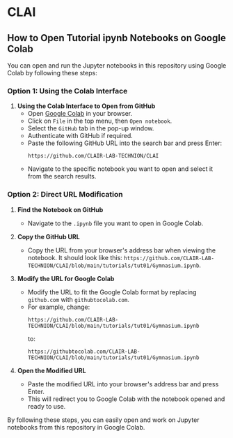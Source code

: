 # CLAI


## How to Open Tutorial ipynb Notebooks on Google Colab

You can open and run the Jupyter notebooks in this repository using Google Colab by following these steps:

### Option 1: Using the Colab Interface

1. **Using the Colab Interface to Open from GitHub**
   - Open [Google Colab](https://colab.research.google.com) in your browser.
   - Click on `File` in the top menu, then `Open notebook`.
   - Select the `GitHub` tab in the pop-up window.
   - Authenticate with GitHub if required.
   - Paste the following GitHub URL into the search bar and press Enter:
     ```
     https://github.com/CLAIR-LAB-TECHNION/CLAI
     ```
   - Navigate to the specific notebook you want to open and select it from the search results.


### Option 2: Direct URL Modification

1. **Find the Notebook on GitHub**
   - Navigate to the `.ipynb` file you want to open in Google Colab.

2. **Copy the GitHub URL**
   - Copy the URL from your browser's address bar when viewing the notebook. It should look like this: `https://github.com/CLAIR-LAB-TECHNION/CLAI/blob/main/tutorials/tut01/Gymnasium.ipynb`.

3. **Modify the URL for Google Colab**
   - Modify the URL to fit the Google Colab format by replacing `github.com` with `githubtocolab.com`.
   - For example, change:
     ```
     https://github.com/CLAIR-LAB-TECHNION/CLAI/blob/main/tutorials/tut01/Gymnasium.ipynb
     ```
     to:
     ```
     https://githubtocolab.com/CLAIR-LAB-TECHNION/CLAI/blob/main/tutorials/tut01/Gymnasium.ipynb
     ```

4. **Open the Modified URL**
   - Paste the modified URL into your browser's address bar and press Enter.
   - This will redirect you to Google Colab with the notebook opened and ready to use.


By following these steps, you can easily open and work on Jupyter notebooks from this repository in Google Colab.
